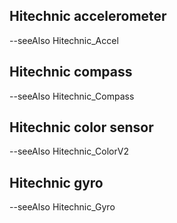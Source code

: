 ## Hitechnic accelerometer

--seeAlso Hitechnic_Accel

## Hitechnic compass

--seeAlso Hitechnic_Compass

## Hitechnic color sensor

--seeAlso Hitechnic_ColorV2

## Hitechnic gyro

--seeAlso Hitechnic_Gyro
